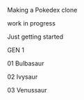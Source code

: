 Making a Pokedex clone

work in progress

Just getting started

GEN 1

01 Bulbasaur

02 Ivysaur

03 Venussaur
